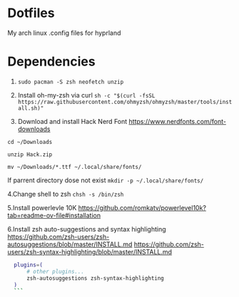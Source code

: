 # Dotfiles
My arch linux .config files for hyprland

# Dependencies
1. `sudo pacman -S zsh neofetch unzip`

2. Install oh-my-zsh via curl `sh -c "$(curl -fsSL https://raw.githubusercontent.com/ohmyzsh/ohmyzsh/master/tools/install.sh)"`

3. Download and install Hack Nerd Font https://www.nerdfonts.com/font-downloads
   
  `cd ~/Downloads`
  
  `unzip Hack.zip`
  
  `mv ~/Downloads/*.ttf ~/.local/share/fonts/`
  
  If parrent directory dose not exist `mkdir -p ~/.local/share/fonts/`

4.Change shell to zsh `chsh -s /bin/zsh`

5.Install powerlevle 10K https://github.com/romkatv/powerlevel10k?tab=readme-ov-file#installation

6.Install zsh auto-suggestions and syntax highlighting
  https://github.com/zsh-users/zsh-autosuggestions/blob/master/INSTALL.md
  https://github.com/zsh-users/zsh-syntax-highlighting/blob/master/INSTALL.md
  ```sh
    plugins=( 
        # other plugins...
        zsh-autosuggestions zsh-syntax-highlighting
    )
    ```
